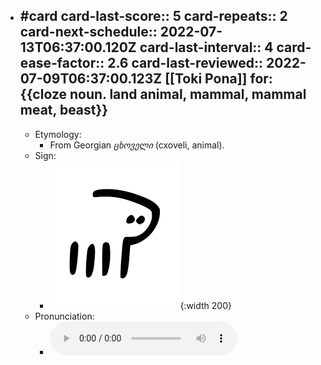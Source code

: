 - #card
  card-last-score:: 5
  card-repeats:: 2
  card-next-schedule:: 2022-07-13T06:37:00.120Z
  card-last-interval:: 4
  card-ease-factor:: 2.6
  card-last-reviewed:: 2022-07-09T06:37:00.123Z
  [[Toki Pona]] for:
  {{cloze noun. land animal, mammal, mammal meat, beast}}
	-
	- Etymology:
		- From Georgian *ცხოველი* (cxoveli, animal).
	- Sign:
		- ![Soweli_-_sitelen_pona_in_Sonja_Lang's_handwriting.svg](../assets/Soweli_-_sitelen_pona_in_Sonja_Lang's_handwriting_1657539355266_0.svg){:width 200}
	- Pronunciation:
		- ![](../assets/Toki_Pona_-_jan_Lakuse_-_soweli_1657399828264_0.ogg)
